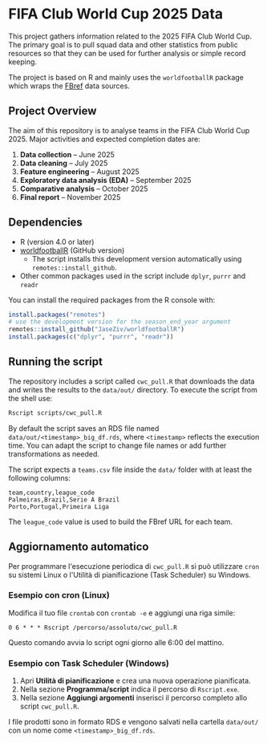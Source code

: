 # FIFA Club World Cup 2025 Data

This project gathers information related to the 2025 FIFA Club World Cup. The
primary goal is to pull squad data and other statistics from public resources so
that they can be used for further analysis or simple record keeping.

The project is based on R and mainly uses the `worldfootballR` package which
wraps the [FBref](https://fbref.com/en/) data sources.

## Project Overview

The aim of this repository is to analyse teams in the FIFA Club World Cup 2025.
Major activities and expected completion dates are:

1. **Data collection** – June 2025
2. **Data cleaning** – July 2025
3. **Feature engineering** – August 2025
4. **Exploratory data analysis (EDA)** – September 2025
5. **Comparative analysis** – October 2025
6. **Final report** – November 2025


## Dependencies

- R (version 4.0 or later)
- [worldfootballR](https://github.com/JaseZiv/worldfootballR) (GitHub version)
  - The script installs this development version automatically using
    `remotes::install_github`.
- Other common packages used in the script include `dplyr`, `purrr` and
  `readr`

You can install the required packages from the R console with:

```r
install.packages("remotes")
# use the development version for the season_end_year argument
remotes::install_github("JaseZiv/worldfootballR")
install.packages(c("dplyr", "purrr", "readr"))
```

## Running the script

The repository includes a script called `cwc_pull.R` that downloads the data and
writes the results to the `data/out/` directory. To execute the script from the
shell use:

```bash
Rscript scripts/cwc_pull.R
```

By default the script saves an RDS file named `data/out/<timestamp>_big_df.rds`, where `<timestamp>` reflects the execution time. You can adapt the script to change file names or add further transformations as needed.

The script expects a `teams.csv` file inside the `data/` folder with at least
the following columns:

```csv
team,country,league_code
Palmeiras,Brazil,Serie A Brazil
Porto,Portugal,Primeira Liga
```

The `league_code` value is used to build the FBref URL for each team.

## Aggiornamento automatico

Per programmare l'esecuzione periodica di `cwc_pull.R` si può utilizzare
`cron` su sistemi Linux o l'Utilità di pianificazione (Task Scheduler) su
Windows.

### Esempio con cron (Linux)

Modifica il tuo file `crontab` con `crontab -e` e aggiungi una riga simile:

```cron
0 6 * * * Rscript /percorso/assoluto/cwc_pull.R
```

Questo comando avvia lo script ogni giorno alle 6:00 del mattino.

### Esempio con Task Scheduler (Windows)

1. Apri **Utilità di pianificazione** e crea una nuova operazione
   pianificata.
2. Nella sezione **Programma/script** indica il percorso di `Rscript.exe`.
3. Nella sezione **Aggiungi argomenti** inserisci il percorso completo allo
   script `cwc_pull.R`.

I file prodotti sono in formato RDS e vengono salvati nella cartella `data/out/` con un nome come `<timestamp>_big_df.rds`.
